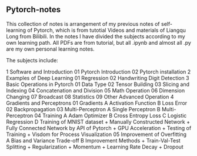 ## Pytorch-notes

This collection of notes is arrangement of my previous notes of self-learning of Pytorch, which is from tutotial Videos and materials of Liangqu Long from Bilibili. In the notes I have divided the subjects according to my own learning path. All PDFs are from tutorial, but all .ipynb and almost all .py are my own personal learning notes.

The subjects include:

1 Software and Introduction
  01 Pytorch Introduction
  02 Pytorch installation
2 Examples of Deep Learning
  01 Regression
  02 Handwriting Digit Detection
3 Basic Operations in Pytorch
  01 Data Type
  02 Tensor Building
  03 Slicing and Indexing
  04 Concatenation and Division
  05 Math Operation
  06 Dimension Changing
  07 Broadcast
  08 Statistics
  09 Other Advanced Operation
4 Gradients and Perceptrons
  01 Gradients
    A Activation Function
    B Loss Error
  02 Backpropagation
  03 Multi-Perceptron
    A Single Perceptron
    B Multi-Perceptron
  04 Training
    A Adam Optimizer
    B Cross Entropy Loss
    C Logistic Regression
    D Training of MNIST dataset
      + Manually Constructed Network
      + Fully Connected Network by API of Pytorch
      + GPU Acceleration
      + Testing of Training
      + Visdom for Process Visualization
  05 Improvement of Overfitting
    A Bias and Variance Trade-off
    B Improvement Methods
      + Train-Val-Test Splitting
      + Regularization
      + Momentum
      + Learning Rate Decay
      + Dropout
